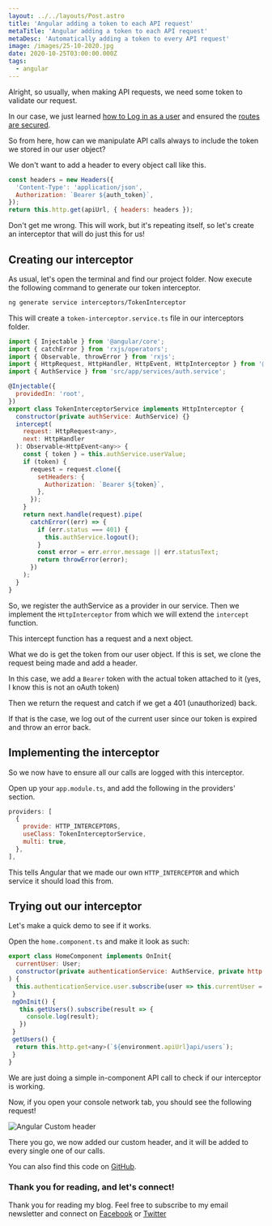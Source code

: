 ```yaml
---
layout: ../../layouts/Post.astro
title: 'Angular adding a token to each API request'
metaTitle: 'Angular adding a token to each API request'
metaDesc: 'Automatically adding a token to every API request'
image: /images/25-10-2020.jpg
date: 2020-10-25T03:00:00.000Z
tags:
  - angular
---
```


Alright, so usually, when making API requests, we need some token to validate our request.

In our case, we just learned [how to Log in as a user](https://daily-dev-tips.com/posts/angular-authenticating-users-from-an-api/) and ensured the [routes are secured](https://daily-dev-tips.com/posts/protecting-routes-in-angular/).

So from here, how can we manipulate API calls always to include the token we stored in our user object?

We don't want to add a header to every object call like this.

```js
const headers = new Headers({
  'Content-Type': 'application/json',
  Authorization: `Bearer ${auth_token}`,
});
return this.http.get(apiUrl, { headers: headers });
```

Don't get me wrong. This will work, but it's repeating itself, so let's create an interceptor that will do just this for us!

## Creating our interceptor

As usual, let's open the terminal and find our project folder.
Now execute the following command to generate our token interceptor.

```bash
ng generate service interceptors/TokenInterceptor
```

This will create a `token-interceptor.service.ts` file in our interceptors folder.

```js
import { Injectable } from '@angular/core';
import { catchError } from 'rxjs/operators';
import { Observable, throwError } from 'rxjs';
import { HttpRequest, HttpHandler, HttpEvent, HttpInterceptor } from '@angular/common/http';
import { AuthService } from 'src/app/services/auth.service';

@Injectable({
  providedIn: 'root',
})
export class TokenInterceptorService implements HttpInterceptor {
  constructor(private authService: AuthService) {}
  intercept(
    request: HttpRequest<any>,
    next: HttpHandler
  ): Observable<HttpEvent<any>> {
    const { token } = this.authService.userValue;
    if (token) {
      request = request.clone({
        setHeaders: {
          Authorization: `Bearer ${token}`,
        },
      });
    }
    return next.handle(request).pipe(
      catchError((err) => {
        if (err.status === 401) {
          this.authService.logout();
        }
        const error = err.error.message || err.statusText;
        return throwError(error);
      })
    );
  }
}
```

So, we register the authService as a provider in our service.
Then we implement the `HttpInterceptor` from which we will extend the `intercept` function.

This intercept function has a request and a next object.

What we do is get the token from our user object.
If this is set, we clone the request being made and add a header.

In this case, we add a `Bearer` token with the actual token attached to it (yes, I know this is not an oAuth token)

Then we return the request and catch if we get a 401 (unauthorized) back.

If that is the case, we log out of the current user since our token is expired and throw an error back.

## Implementing the interceptor

So we now have to ensure all our calls are logged with this interceptor.

Open up your `app.module.ts`, and add the following in the providers' section.

```js
providers: [
  {
    provide: HTTP_INTERCEPTORS,
    useClass: TokenInterceptorService,
    multi: true,
  },
],
```

This tells Angular that we made our own `HTTP_INTERCEPTOR` and which service it should load this from.

## Trying out our interceptor

Let's make a quick demo to see if it works.

Open the `home.component.ts` and make it look as such:

```js
export class HomeComponent implements OnInit{
  currentUser: User;
  constructor(private authenticationService: AuthService, private http: HttpClient
) {
  this.authenticationService.user.subscribe(user => this.currentUser = user);
 }
 ngOnInit() {
   this.getUsers().subscribe(result => {
     console.log(result);
   })
 }
 getUsers() {
  return this.http.get<any>(`${environment.apiUrl}api/users`);
 }
}
```

We are just doing a simple in-component API call to check if our interceptor is working.

Now, if you open your console network tab, you should see the following request!

![Angular Custom header](https://cdn.hashnode.com/res/hashnode/image/upload/v1603087803536/IvN8wybLr.png)

There you go, we now added our custom header, and it will be added to every single one of our calls.

You can also find this code on [GitHub](https://github.com/rebelchris/angular-starter-demo/tree/feature/token).

### Thank you for reading, and let's connect!

Thank you for reading my blog. Feel free to subscribe to my email newsletter and connect on [Facebook](https://www.facebook.com/DailyDevTipsBlog) or [Twitter](https://twitter.com/DailyDevTips1)
